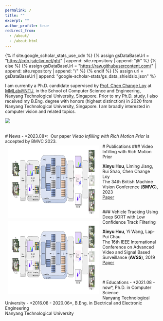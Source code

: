 ```yaml
---
permalink: /
title: ""
excerpt: ""
author_profile: true
redirect_from: 
  - /about/
  - /about.html
---
```


{% if site.google_scholar_stats_use_cdn %}
{% assign gsDataBaseUrl = "https://cdn.jsdelivr.net/gh/" | append: site.repository | append: "@" %}
{% else %}
{% assign gsDataBaseUrl = "https://raw.githubusercontent.com/" | append: site.repository | append: "/" %}
{% endif %}
{% assign url = gsDataBaseUrl | append: "google-scholar-stats/gs_data_shieldsio.json" %}

<span class='anchor' id='about-me'></span>

I am currently a Ph.D. candidate supervised by <a href="https://www.mmlab-ntu.com/person/ccloy/">Prof. Chen Change Loy</a> at <a href="https://www.mmlab-ntu.com/"> MMLab@NTU</a>, in the School of Computer Science and Engineering, Nanyang Technological University, Singapore. Prior to my Ph.D. study, I also received my B.Eng. degree with honors (highest distinction) in 2020 from Nanyang Technological University, Singapore. I am broadly interested in computer vision and related topics.

<a href='https://scholar.google.com/citations?user=90lIt2QAAAAJ'><img src="https://img.shields.io/endpoint?url={{ url | url_encode }}&logo=Google%20Scholar&labelColor=f6f6f6&color=9cf&style=flat&label=citations"></a>


<br />
# News
- *2023.08*: &nbsp;Our paper <i>Viedo Infilling with Rich Motion Prior</i> is accepted by BMVC 2023. 


<br />
# Publications 

<img style="float: left; margin:5px 10px" src="images/virmp.jpg" width="300" height="240">
### Video Infilling with Rich Motion Prior

<strong>Xinyu Hou</strong>, Liming Jiang, Rui Shao, Chen Change Loy<br />
The 34th British Machine Vision Conference (<strong>BMVC</strong>), 2023<br />
<a href="">Paper</a>
<br />
<br />

<img style="float: left; margin:5px 10px" src="images/virmp.jpg" width="300" height="240">
### Vehicle Tracking Using Deep SORT with Low Confidence Track Filtering

<strong>Xinyu Hou</strong>, Yi Wang, Lap-Pui Chau<br />
The 16th IEEE International Conference on Advanced Video and Signal Based Surveillance (<strong>AVSS</strong>), 2019<br />
<a href="https://ieeexplore.ieee.org/abstract/document/8909903">Paper</a>
<br />
<br />


<br />
# Educations
- *2021.08 - now*, Ph.D. in Computer Science <br /> Nanyang Technological University
- *2016.08 - 2020.06*, B.Eng. in Electrical and Electronic Engineering  <br /> Nanyang Technological University
<br />
